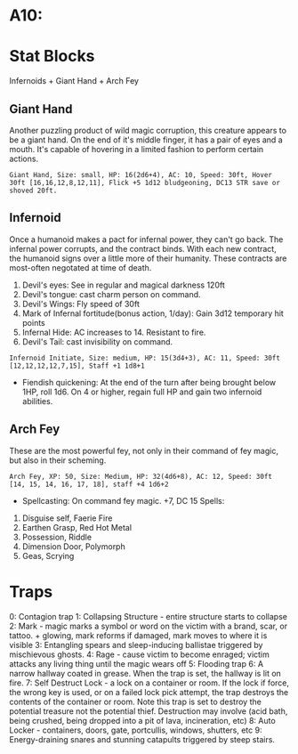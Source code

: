 # A10:
# Stat Blocks
Infernoids + Giant Hand + Arch Fey

## Giant Hand
Another puzzling product of wild magic corruption, this creature appears to be a giant hand. On the end of it's middle finger, it has a pair of eyes and a mouth. It's capable of hovering in a limited fashion to perform certain actions.

`Giant Hand, Size: small, HP: 16(2d6+4), AC: 10, Speed: 30ft, Hover 30ft [16,16,12,8,12,11], Flick +5 1d12 bludgeoning, DC13 STR save or shoved 20ft.`

## Infernoid
Once a humanoid makes a pact for infernal power, they can't go back. The infernal power corrupts, and the contract binds. With each new contract, the humanoid signs over a little more of their humanity. These contracts are most-often negotated at time of death.

1. Devil's eyes: See in regular and magical darkness 120ft
2. Devil's tongue: cast charm person on command.
3. Devil's Wings: Fly speed of 30ft 
4. Mark of Infernal fortitude(bonus action, 1/day): Gain 3d12 temporary hit points
5. Infernal Hide: AC increases to 14. Resistant to fire.
6. Devil's Tail: cast invisibility on command.


`Infernoid Initiate, Size: medium, HP: 15(3d4+3), AC: 11, Speed: 30ft [12,12,12,12,7,15], Staff +1 1d8+1`
- Fiendish quickening: At the end of the turn after being brought below 1HP, roll 1d6. On 4 or higher, regain full HP and gain two infernoid abilities.

## Arch Fey
These are the most powerful fey, not only in their command of fey magic, but also in their scheming.

`Arch Fey, XP: 50, Size: Medium, HP: 32(4d6+8), AC: 12, Speed: 30ft [14, 15, 14, 16, 17, 18], staff +4 1d6+2`
- Spellcasting: On command fey magic. +7, DC 15 Spells:
1. Disguise self, Faerie Fire
2. Earthen Grasp, Red Hot Metal
3. Possession, Riddle
4. Dimension Door, Polymorph
5. Geas, Scrying

# Traps

0: Contagion trap
1: Collapsing Structure - entire structure starts to collapse
2: Mark - magic marks a symbol or word on the victim with a brand, scar, or tattoo. + glowing, mark reforms if damaged, mark moves to where it is visible
3: Entangling spears and sleep-inducing ballistae triggered by mischievous ghosts.
4: Rage - cause victim to become enraged; victim attacks any living thing until the magic wears off
5: Flooding trap
6:  A narrow hallway coated in grease. When the trap is set, the hallway is lit on fire.
7:  Self Destruct Lock - a lock on a container or room. If the lock if force, the wrong key is used, or on a failed lock pick attempt, the trap destroys the contents of the container or room. Note this trap is set to destroy the potential treasure not the potential thief. Destruction may involve (acid bath, being crushed, being dropped into a pit of lava, incineration, etc)
8: Auto Locker - containers, doors, gate, portcullis, windows, shutters, etc
9: Energy-draining snares and stunning catapults triggered by steep stairs.
